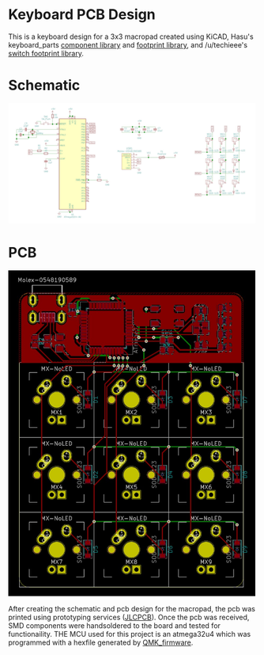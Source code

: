 # Keyboard PCB Design
This is a keyboard design for a 3x3 macropad created using KiCAD, Hasu's keyboard_parts [component library](https://github.com/tmk/kicad_lib_tmk) and [footprint library](https://github.com/tmk/keyboard_parts.pretty), and /u/techieee's [switch footprint library](https://github.com/egladman/keebs.pretty).

# Schematic
<img src = "3x3%20macropad%20v1/images/3x3%20macropad%20v1%20Schematic.jpg" width = "500">

# PCB
<img src = "3x3%20macropad%20v1/images/3x3%20macropad%20v1%20PCB.jpg" width = "500">

After creating the schematic and pcb design for the macropad, the pcb was printed using prototyping services ([JLCPCB](https://jlcpcb.com/)). Once the pcb was received, SMD components were handsoldered to the board and tested for functionaility. THE MCU used for this project is an atmega32u4 which was programmed with a hexfile generated by [QMK_firmware](https://github.com/qmk/qmk_firmware).
